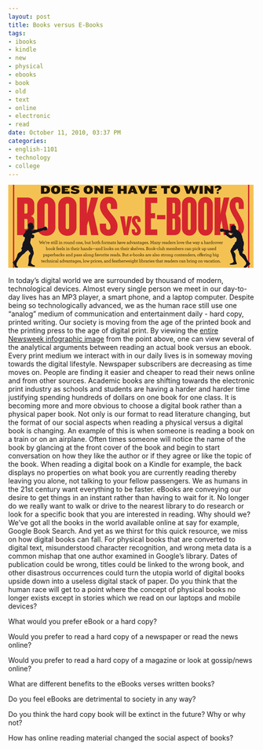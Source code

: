 ```yaml
--- 
layout: post
title: Books versus E-Books
tags: 
- ibooks
- kindle
- new
- physical
- ebooks
- book
- old
- text
- online
- electronic
- read
date: October 11, 2010, 03:37 PM
categories: 
- english-1101
- technology
- college
---
```

[![](/files/2010/10/booksvsebooks.jpg "Books vs E-Books")](http://www.newsweek.com/2010/08/03/back-story-books-vs-e-books.html)

In todayʼs digital world we are surrounded by thousand of modern, technological devices. Almost every single person we meet in our day-to-day lives has an MP3 player, a smart phone, and a laptop computer. Despite being so technologically advanced, we as the human race still use one “analog” medium of communication and entertainment daily - hard copy, printed writing. Our society is moving from the age of the printed book and the printing press to the age of digital print. By viewing the [entire Newsweek infographic image](http://www.newsweek.com/2010/08/03/back-story-books-vs-e-books.html) from the point above, one can view several of the analytical arguments between reading an actual book versus an ebook. Every print medium we interact with in our daily lives is in someway moving towards the digital lifestyle. Newspaper subscribers are decreasing as time moves on. People are finding it easier and cheaper to read their news online and from other sources. Academic books are shifting towards the electronic print industry as schools and students are having a harder and harder time justifying spending hundreds of dollars on one book for one class. It is becoming more and more obvious to choose a digital book rather than a physical paper book. Not only is our format to read literature changing, but the format of our social aspects when reading a physical versus a digital book is changing. An example of this is when someone is reading a book on a train or on an airplane. Often times someone will notice the name of the book by glancing at the front cover of the book and begin to start conversation on how they like the author or if they agree or like the topic of the book. When reading a digital book on a Kindle for example, the back displays no properties on what book you are currently reading thereby leaving you alone, not talking to your fellow passengers. We as humans in the 21st century want everything to be faster. eBooks are conveying our desire to get things in an instant rather than having to wait for it. No longer do we really want to walk or drive to the nearest library to do research or look for a specific book that you are interested in reading. Why should we? Weʼve got all the books in the world available online at say for example, Google Book Search. And yet as we thirst for this quick resource, we miss on how digital books can fall. For physical books that are converted to digital text, misunderstood character recognition, and wrong meta data is a common mishap that one author examined in Googleʼs library. Dates of publication could be wrong, titles could be linked to the wrong book, and other disastrous occurrences could turn the utopia world of digital books upside down into a useless digital stack of paper. Do you think that the human race will get to a point where the concept of physical books no longer exists except in stories which we read on our laptops and mobile devices?

What would you prefer eBook or a hard copy?

Would you prefer to read a hard copy of a newspaper or read the news online?

Would you prefer to read a hard copy of a magazine or look at gossip/news online?

What are different benefits to the eBooks verses written books?

Do you feel eBooks are detrimental to society in any way?

Do you think the hard copy book will be extinct in the future? Why or why not?

How has online reading material changed the social aspect of books?
